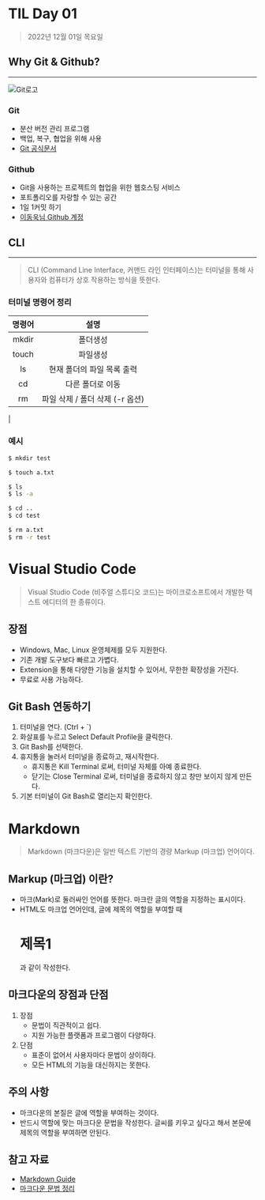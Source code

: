 # TIL Day 01


>2022년 12월 01일 목요일

## Why Git & Github?

---

![Git로고](https://git-scm.com/images/logo@2x.png)


### Git

* 분산 버전 관리 프로그램
* 백업, 복구, 협업을 위해 사용
* [Git 공식문서](https://git-scm.com/book/ko/v2)

### Github

* Git을 사용하는 프로젝트의 협업을 위한 웹호스팅 서비스
* 포트폴리오를 자랑할 수 있는 공간
* 1일 1커밋 하기
* [이동욱님 Github 계정](https://github.com/jojoldu)



## CLI

---

>CLI (Command Line Interface, 커맨드 라인 인터페이스)는 터미널을 통해 사용자와 컴퓨터가 상호 작용하는 방식을 뜻한다.

### 터미널 명령어 정리


|**명령어**|**설명**|
|:---:|:---:|
|mkdir|폴더생성|
|touch|파일생성|
|ls|현재 폴더의 파일 목록 출력|
|cd|다른 폴더로 이동|
|rm|파일 삭제 / 폴더 삭제 (-r 옵션)|
|


### 예시
```bash
$ mkdir test

$ touch a.txt

$ ls
$ ls -a

$ cd ..
$ cd test

$ rm a.txt
$ rm -r test
```


# Visual Studio Code

>Visual Studio Code (비주얼 스튜디오 코드)는 마이크로소프트에서 개발한 텍스트 에디터의 한 종류이다.

## 장점

* Windows, Mac, Linux 운영체제를 모두 지원한다.
* 기존 개발 도구보다 빠르고 가볍다.
* Extension을 통해 다양한 기능을 설치할 수 있어서, 무한한 확장성을 가진다.
* 무료로 사용 가능하다.

## Git Bash 연동하기

1. 터미널을 연다. (Ctrl + `)
2. 화살표를 누르고 Select Default Profile을 클릭한다.
3. Git Bash를 선택한다.
4. 휴지통을 눌러서 터미널을 종료하고, 재시작한다.
    - 휴지통은 Kill Terminal 로써, 터미널 자체를 아예 종료한다.
    - 닫기는 Close Terminal 로써, 터미널을 종료하지 않고 창만 보이지 않게 만든다.
5. 기본 터미널이 Git Bash로 열리는지 확인한다.



# Markdown

> Markdown (마크다운)은 일반 텍스트 기반의 경량 Markup (마크업) 언어이다.

## Markup (마크업) 이란?

* 마크(Mark)로 둘러싸인 언어를 뜻한다. 마크란 글의 역할을 지정하는 표시이다.
* HTML도 마크업 언어인데, 글에 제목의 역할을 부여할 때 <h1>제목1</h1> 과 같이 작성한다.

## 마크다운의 장점과 단점

1. 장점
    - 문법이 직관적이고 쉽다.
    - 지원 가능한 플랫폼과 프로그램이 다양하다.
2. 단점
    - 표준이 없어서 사용자마다 문법이 상이하다.
    - 모든 HTML의 기능을 대신하지는 못한다.

## 주의 사항

* 마크다운의 본질은 글에 역할을 부여하는 것이다.
* 반드시 역할에 맞는 마크다운 문법을 작성한다. 글씨를 키우고 싶다고 해서 본문에 제목의 역할을 부여하면 안된다.

## 참고 자료

* [Markdown Guide](https://www.markdownguide.org/basic-syntax/)
* [마크다운 문법 정리](https://gist.github.com/ihoneymon/652be052a0727ad59601)
